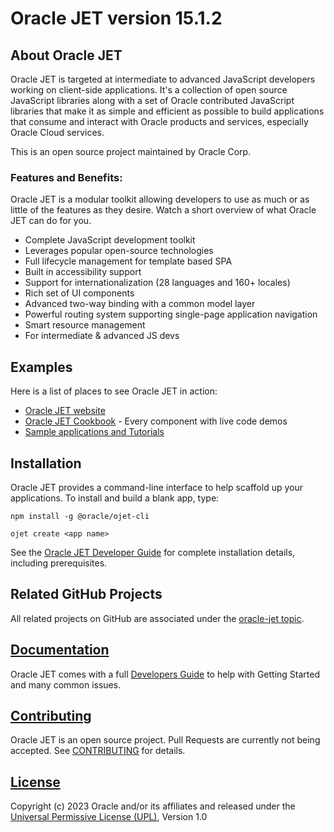 # Oracle JET version 15.1.2

## About Oracle JET

Oracle JET is targeted at intermediate to advanced JavaScript developers working on client-side applications. It's a collection of open source JavaScript libraries along with a set of Oracle contributed JavaScript libraries that make it as simple and efficient as possible to build applications that consume and interact with Oracle products and services, especially Oracle Cloud services.

This is an open source project maintained by Oracle Corp.

### Features and Benefits:

Oracle JET is a modular toolkit allowing developers to use as much or as little of the features as they desire. Watch a short overview of what Oracle JET can do for you.

- Complete JavaScript development toolkit
- Leverages popular open-source technologies
- Full lifecycle management for template based SPA
- Built in accessibility support
- Support for internationalization (28 languages and 160+ locales)
- Rich set of UI components
- Advanced two-way binding with a common model layer
- Powerful routing system supporting single-page application navigation
- Smart resource management
- For intermediate & advanced JS devs

## Examples

Here is a list of places to see Oracle JET in action:

- [Oracle JET website](https://www.oracle.com/jet)
- [Oracle JET Cookbook](http://www.oracle.com/webfolder/technetwork/jet/jetCookbook.html) - Every component with live code demos
- [Sample applications and Tutorials](https://www.oracle.com/webfolder/technetwork/jet/index.html?ojr=learn)

## Installation

Oracle JET provides a command-line interface to help scaffold up your applications. To install and build a blank app, type:

```
npm install -g @oracle/ojet-cli

ojet create <app name>
```

See the [Oracle JET Developer Guide](http://www.oracle.com/pls/topic/lookup?ctx=jet1510&id=homepage) for complete installation details, including prerequisites.

## Related GitHub Projects

All related projects on GitHub are associated under the [oracle-jet topic](https://github.com/search?q=topic%3Aoracle-jet+org%3Aoracle&type=Repositories).

## [Documentation](http://www.oracle.com/pls/topic/lookup?ctx=jet1510&id=homepage)

Oracle JET comes with a full [Developers Guide](http://www.oracle.com/pls/topic/lookup?ctx=jet1510&id=homepage) to help with Getting Started and many common issues.

## [Contributing](https://github.com/oracle/oraclejet/blob/master/CONTRIBUTING.md)

Oracle JET is an open source project. Pull Requests are currently not being accepted. See
[CONTRIBUTING](https://github.com/oracle/oraclejet/blob/master/CONTRIBUTING.md)
for details.

## [License](https://github.com/oracle/oraclejet/blob/master/LICENSE)

Copyright (c) 2023 Oracle and/or its affiliates and released under the
[Universal Permissive License (UPL)](https://oss.oracle.com/licenses/upl/), Version 1.0
